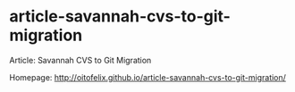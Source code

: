 # article-savannah-cvs-to-git-migration
Article: Savannah CVS to Git Migration

Homepage: http://oitofelix.github.io/article-savannah-cvs-to-git-migration/
